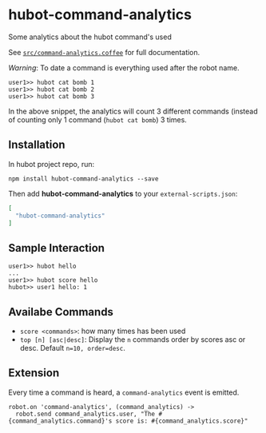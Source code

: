 # hubot-command-analytics

Some analytics about the hubot command's used

See [`src/command-analytics.coffee`](src/command-analytics.coffee) for full documentation.

*Warning*: To date a command is everything used after the robot name.

```
user1>> hubot cat bomb 1
user1>> hubot cat bomb 2
user1>> hubot cat bomb 3
```
In the above snippet, the analytics will count 3 different commands (instead of counting only 1 command (`hubot cat bomb`) 3 times.  

## Installation

In hubot project repo, run:

`npm install hubot-command-analytics --save`

Then add **hubot-command-analytics** to your `external-scripts.json`:

```json
[
  "hubot-command-analytics"
]
```

## Sample Interaction

```
user1>> hubot hello
...
user1>> hubot score hello
hubot>> user1 hello: 1
```

## Availabe Commands

* `score <commands>`: how many times <command> has been used
* `top [n] [asc|desc]`: Display the `n` commands order by scores asc or desc. Default `n=10, order=desc`.

## Extension

Every time a command is heard, a `command-analytics` event is emitted.

````
robot.on 'command-analytics', (command_analytics) ->
  robot.send command_analytics.user, "The #{command_analytics.command}'s score is: #{command_analytics.score}"
```` 




